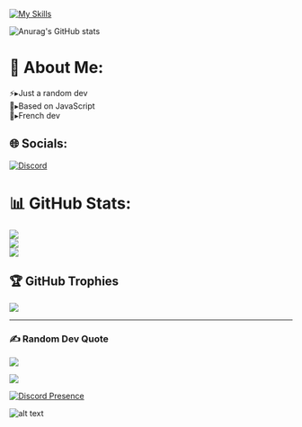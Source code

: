 [![My Skills](https://skillicons.dev/icons?i=js,html,css,discord,docker,py,vscode,git&perline=4)](https://skillicons.dev)

![Anurag's GitHub stats](https://github-readme-stats.vercel.app/api?username=Seketsu-org&theme=dark&show_icons=true)

# 💫 About Me:
⚡▸Just a random dev<br>🔎▸Based on JavaScript<br>🍃▸French dev


## 🌐 Socials:
[![Discord](https://img.shields.io/badge/Discord-%237289DA.svg?logo=discord&logoColor=white)](https://discord.gg/qAcpTzmHrC) 


# 📊 GitHub Stats:
![](https://github-readme-stats.vercel.app/api?username=Seketsu-org&theme=dark&hide_border=false&include_all_commits=false&count_private=false)<br/>
![](https://github-readme-streak-stats.herokuapp.com/?user=Seketsu-org&theme=dark&hide_border=false)<br/>
![](https://github-readme-stats.vercel.app/api/top-langs/?username=Seketsu-org&theme=dark&hide_border=false&include_all_commits=false&count_private=false&layout=compact)

## 🏆 GitHub Trophies
![](https://github-profile-trophy.vercel.app/?username=Seketsu-org&theme=radical&no-frame=false&no-bg=true&margin-w=4)


---

### ✍️ Random Dev Quote
![](https://quotes-github-readme.vercel.app/api?type=horizontal&theme=radical)

[![](https://visitcount.itsvg.in/api?id=Seketsu-org&icon=0&color=0)](https://visitcount.itsvg.in)

 [![Discord Presence](https://lanyard.cnrad.dev/api/860921402776616970)](https://discord.com/users/860921402776616970)

 ![alt text](https://raw.githubusercontent.com/trinib/trinib/82213791fa9ff58d3ca768ddd6de2489ec23ffca/images/footer.svg)

